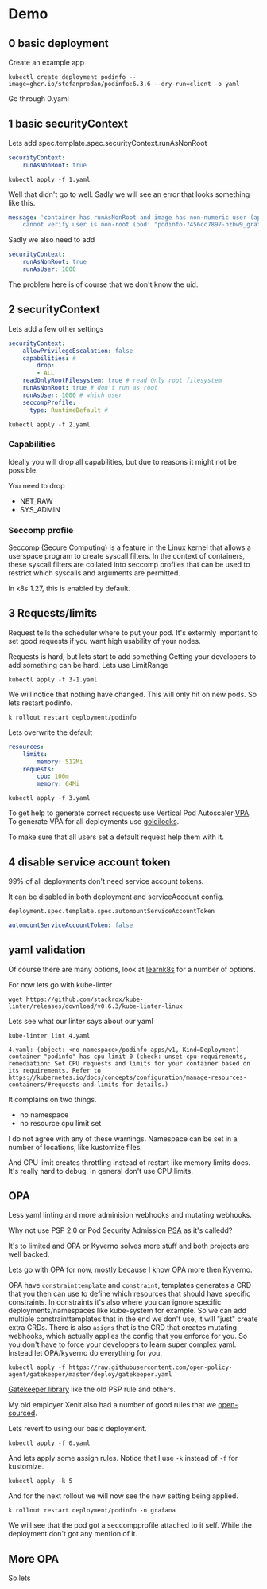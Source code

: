 # Demo

## 0 basic deployment

Create an example app

```shell
kubectl create deployment podinfo --image=ghcr.io/stefanprodan/podinfo:6.3.6 --dry-run=client -o yaml
```

Go through 0.yaml

## 1 basic securityContext

Lets add spec.template.spec.securityContext.runAsNonRoot

```yaml
securityContext:
    runAsNonRoot: true
```

```shell
kubectl apply -f 1.yaml
```

Well that didn't go to well.
Sadly we will see an error that looks something like this.

```yaml
message: 'container has runAsNonRoot and image has non-numeric user (app),
    cannot verify user is non-root (pod: "podinfo-7456cc7897-hzbw9_grafana(9412359b-5c7f-474c-bdab-1d1545202c8e)",
```

Sadly we also need to add

```yaml
securityContext:
    runAsNonRoot: true
    runAsUser: 1000
```

The problem here is of course that we don't know the uid.

## 2 securityContext

Lets add a few other settings

```yaml
securityContext:
    allowPrivilegeEscalation: false
    capabilities: #
        drop:
        - ALL
    readOnlyRootFilesystem: true # read Only root filesystem
    runAsNonRoot: true # don't run as root
    runAsUser: 1000 # which user
    seccompProfile:
      type: RuntimeDefault #
```

```shell
kubectl apply -f 2.yaml
```

### Capabilities

Ideally you will drop all capabilities, but due to reasons it might not be possible.

You need to drop

- NET_RAW
- SYS_ADMIN

### Seccomp profile

Seccomp (Secure Computing) is a feature in the Linux kernel that allows a userspace program to create syscall filters. In the context of containers, these syscall filters are collated into seccomp profiles that can be used to restrict which syscalls and arguments are permitted.

In k8s 1.27, this is enabled by default.

## 3 Requests/limits

Request tells the scheduler where to put your pod. It's extermly important to set good requests if you want high usability of your nodes.

Requests is hard, but lets start to add something
Getting your developers to add something can be hard. Lets use LimitRange

```shell
kubectl apply -f 3-1.yaml
```

We will notice that nothing have changed. This will only hit on new pods. So lets restart podinfo.

```shell
k rollout restart deployment/podinfo
```

Lets overwrite the default

```yaml
resources:
    limits:
        memory: 512Mi
    requests:
        cpu: 100m
        memory: 64Mi
```

```shell
kubectl apply -f 3.yaml
```

To get help to generate correct requests use Vertical Pod Autoscaler [VPA](https://github.com/kubernetes/autoscaler/tree/master/vertical-pod-autoscaler).
To generate VPA for all deployments use [goldilocks](https://www.fairwinds.com/goldilocks).

To make sure that all users set a default request help them with it.

## 4 disable service account token

99% of all deployments don't need service account tokens.

It can be disabled in both deployment and serviceAccount config.

`deployment.spec.template.spec.automountServiceAccountToken`

```yaml
automountServiceAccountToken: false
```

## yaml validation

Of course there are many options, look at [learnk8s](https://learnk8s.io/validating-kubernetes-yaml) for a number of options.

For now lets go with kube-linter

```shell
wget https://github.com/stackrox/kube-linter/releases/download/v0.6.3/kube-linter-linux
```

Lets see what our linter says about our yaml

```shell
kube-linter lint 4.yaml
```

```shell
4.yaml: (object: <no namespace>/podinfo apps/v1, Kind=Deployment) container "podinfo" has cpu limit 0 (check: unset-cpu-requirements, remediation: Set CPU requests and limits for your container based on its requirements. Refer to https://kubernetes.io/docs/concepts/configuration/manage-resources-containers/#requests-and-limits for details.)
```

It complains on two things.

- no namespace
- no resource cpu limit set

I do not agree with any of these warnings.
Namespace can be set in a number of locations, like kustomize files.

And CPU limit creates throttling instead of restart like memory limits does. It's really hard to debug.
In general don't use CPU limits.

## OPA

Less yaml linting and more adminision webhooks and mutating webhooks.

Why not use PSP 2.0 or  Pod Security Admission [PSA](https://kubernetes.io/docs/concepts/security/pod-security-admission/) as it's calledd?

It's to limited and OPA or Kyverno solves more stuff and both projects are well backed.

Lets go with OPA for now, mostly because I know OPA more then Kyverno.

OPA have `constrainttemplate` and `constraint`, templates generates a CRD that you then can use to define which resources that should have specific constraints.
In constraints it's also where you can ignore specific deployments/namespaces like kube-system for example.
So we can add multiple constrainttemplates that in the end we don't use, it will "just" create extra CRDs.
There is also `asigns` that is the CRD that creates mutating webhooks, which actually applies the config that you enforce for you.
So you don't have to force your developers to learn super complex yaml. Instead let OPA/kyverno do everything for you.

```shell
kubectl apply -f https://raw.githubusercontent.com/open-policy-agent/gatekeeper/master/deploy/gatekeeper.yaml
```

[Gatekeeper library](https://github.com/open-policy-agent/gatekeeper-library) like the old PSP rule and others.

My old employer Xenit also had a number of good rules that we [open-sourced](https://github.com/XenitAB/gatekeeper-library/tree/main/library).

Lets revert to using our basic deployment.

```shell
kubectl apply -f 0.yaml
```

And lets apply some assign rules.
Notice that I use `-k` instead of `-f` for kustomize.

``` shell
kubectl apply -k 5
```

And for the next rollout we will now see the new setting being applied.

```shell
k rollout restart deployment/podinfo -n grafana
```

We will see that the pod got a seccompprofile attached to it self.
While the deployment don't got any mention of it.

## More OPA

So lets
